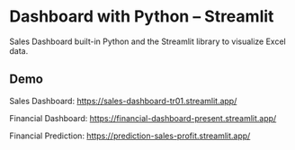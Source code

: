 
# Dashboard with Python – Streamlit

Sales Dashboard built-in Python and the Streamlit library to visualize Excel data.

## Demo
Sales Dashboard: https://sales-dashboard-tr01.streamlit.app/

Financial Dashboard: https://financial-dashboard-present.streamlit.app/

Financial Prediction: https://prediction-sales-profit.streamlit.app/
